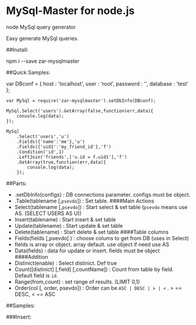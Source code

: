# MySql-Master for node.js
node MySql query generator

Easy generate MySql queries.

##Install:

npm i --save zar-mysqlmaster

##Quick Samples:

var DBconf = {
    host     : 'localhost',
    user     : 'root',
    password : '',
    database : 'test'
};
```
var MySql = require('zar-mysqlmaster').setDbInfo(DBconf);

MySql.Select('users').GetArray(false,function(err,data){
    console.log(data);
});

MySql
    .Select('users','u')
    .Fields({'name':'me'},'u')
    .Fields({'uid1':'my_friend_id'},'f')
    .Condition('id',1)
    .LeftJoin('friends',['u.id = f.uid1'],'f')
    .GetArray(true,function(err,data){
        console.log(data);
    });
```

##Parts:
- .setDbInfo(configs) : DB connections parameter. configs must be object.
- .Table(tablename [,`psevdo`])   : Set table.
####Main Actions
- Select(tablename [,`psevdo`])   : Start select & set table (`psevdo` means use AS. (SELECT USERS AS U))
- Insert(tablename)   : Start insert & set table
- Update(tablename)   : Start update & set table
- Delete(tablename)   : Start delete & set table
####Table columns
- Fields(fields [,psevdo] ) : choose colums to get from DB (uses in Select)
- fields is array or object. array default. use object if need use AS
- Data(fields) : data for update or insert. fields must be object
####Addition
- Distinict(enable) : Select distinict. Def true
- Count([distinict] [,field] [,countName]) : Count from table by field. Default field is `id`.
- Range(from,count) : set range of results. (LIMIT 0,1)
- Order(col [, order, psevdo]) : Order can be `ASC | DESC | > | <` . > == DESC, < == ASC

##Samples:

###Insert:
